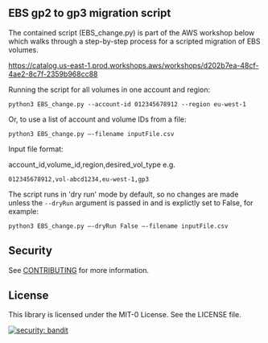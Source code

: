 ## EBS gp2 to gp3 migration script

The contained script (EBS_change.py) is part of the AWS workshop below which walks through a step-by-step process for a scripted migration of EBS volumes.

https://catalog.us-east-1.prod.workshops.aws/workshops/d202b7ea-48cf-4ae2-8c7f-2359b968cc88

Running the script for all volumes in one account and region:

`python3 EBS_change.py --account-id 012345678912 --region eu-west-1`

Or, to use a list of account and volume IDs from a file:

`python3 EBS_change.py –-filename inputFile.csv`

Input file format:

account_id,volume_id,region,desired_vol_type
e.g.

`012345678912,vol-abcd1234,eu-west-1,gp3`

The script runs in 'dry run' mode by default, so no changes are made unless the `--dryRun` argument is passed in and is explictly set to False, for example:

`python3 EBS_change.py –-dryRun False –-filename inputFile.csv`

## Security

See [CONTRIBUTING](CONTRIBUTING.md#security-issue-notifications) for more information.

## License

This library is licensed under the MIT-0 License. See the LICENSE file.

[![security: bandit](https://img.shields.io/badge/security-bandit-yellow.svg)](https://github.com/PyCQA/bandit)
